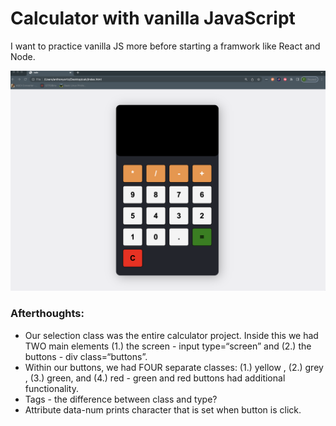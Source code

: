 # Calculator with vanilla JavaScript
I want to practice vanilla JS more before starting a framwork like React and Node.

![](images/calc.png)

### Afterthoughts: 
- Our selection class was the entire calculator project. Inside this we had TWO main elements (1.) the screen - input type=“screen” and (2.) the buttons - div class=“buttons”.
- Within our buttons, we had FOUR separate classes: (1.) yellow , (2.) grey , (3.) green, and (4.) red - green and red buttons had additional functionality. 
- Tags - the difference between class and type?
- Attribute data-num prints character that is set when button is click.



